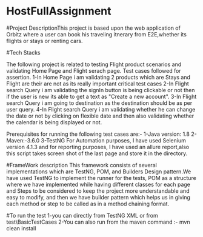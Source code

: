 # HostFullAssignment

#Project DescriptionThis project is based upon the web application of Orbitz where a user can book his traveling itnerary from E2E,whether its flights or stays or renting cars.

#Tech Stacks

The following project is related to testing Flight product scenarios and validating Home Page and Flight serach page.
Test cases followed for assertion.
1-In Home Page i am validating 2 products which are Stays and Flight are their are not as its really important critical test cases
2-In Flight search Query i am validating the signIn button is being clickable or not then if the user is new its able to get a text as "Create a new account".
3-In Flight search Query i am going to destination as the destination should be as per user query.
4-In Flight search Query i am validating whether he can change the date or not by clicking on flexible date and then also validating whether the calendar is being displayed or not.

Prerequisites for running the following test cases are:- 1-Java version: 1.8 2-Maven:-3.6.0 3-TestNG For Automation purposes, I have used Selenium version 4.1.3 and for reporting purposes, I have used an allure report,also this script takes screen shot of the last page and store it in the directory.

#FrameWork description This framework consists of several implementations which are TestNG, POM, and Builders Design pattern.We have used TestNG to implement the runner for the tests, POM as a structure where we have implemented while having different classes for each page and Steps to be considered to keep the project more understandable and easy to modify, and then we have builder pattern which helps us in giving each method or step to be called as in a method chaining format.

#To run the test 1-you can directly from TestNG XML or from test\BasicTestCases 2-You can also run from the maven command :- mvn clean install
